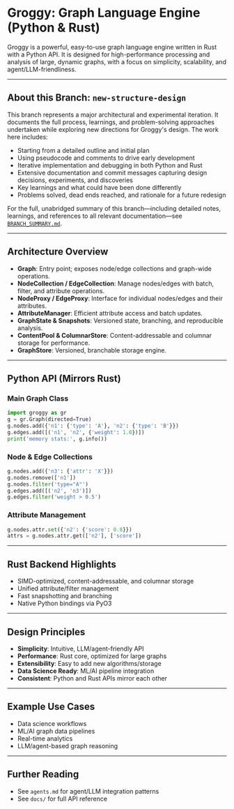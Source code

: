 # Groggy: Graph Language Engine (Python & Rust)

Groggy is a powerful, easy-to-use graph language engine written in Rust with a Python API. It is designed for high-performance processing and analysis of large, dynamic graphs, with a focus on simplicity, scalability, and agent/LLM-friendliness.

---

## About this Branch: `new-structure-design`

This branch represents a major architectural and experimental iteration. It documents the full process, learnings, and problem-solving approaches undertaken while exploring new directions for Groggy's design. The work here includes:

- Starting from a detailed outline and initial plan
- Using pseudocode and comments to drive early development
- Iterative implementation and debugging in both Python and Rust
- Extensive documentation and commit messages capturing design decisions, experiments, and discoveries
- Key learnings and what could have been done differently
- Problems solved, dead ends reached, and rationale for a future redesign

For the full, unabridged summary of this branch—including detailed notes, learnings, and references to all relevant documentation—see [`BRANCH_SUMMARY.md`](./BRANCH_SUMMARY.md).

---

## Architecture Overview

- **Graph**: Entry point; exposes node/edge collections and graph-wide operations.
- **NodeCollection / EdgeCollection**: Manage nodes/edges with batch, filter, and attribute operations.
- **NodeProxy / EdgeProxy**: Interface for individual nodes/edges and their attributes.
- **AttributeManager**: Efficient attribute access and batch updates.
- **GraphState & Snapshots**: Versioned state, branching, and reproducible analysis.
- **ContentPool & ColumnarStore**: Content-addressable and columnar storage for performance.
- **GraphStore**: Versioned, branchable storage engine.

---

## Python API (Mirrors Rust)

### Main Graph Class
```python
import groggy as gr
g = gr.Graph(directed=True)
g.nodes.add({'n1': {'type': 'A'}, 'n2': {'type': 'B'}})
g.edges.add([('n1', 'n2', {'weight': 1.0})])
print('memory stats:', g.info())
```

### Node & Edge Collections
```python
g.nodes.add({'n3': {'attr': 'X'}})
g.nodes.remove(['n1'])
g.nodes.filter('type="A"')
g.edges.add([('n2', 'n3')])
g.edges.filter('weight > 0.5')
```

### Attribute Management
```python
g.nodes.attr.set({'n2': {'score': 0.8}})
attrs = g.nodes.attr.get(['n2'], ['score'])
```

---

## Rust Backend Highlights
- SIMD-optimized, content-addressable, and columnar storage
- Unified attribute/filter management
- Fast snapshotting and branching
- Native Python bindings via PyO3

---

## Design Principles
- **Simplicity**: Intuitive, LLM/agent-friendly API
- **Performance**: Rust core, optimized for large graphs
- **Extensibility**: Easy to add new algorithms/storage
- **Data Science Ready**: ML/AI pipeline integration
- **Consistent**: Python and Rust APIs mirror each other

---

## Example Use Cases
- Data science workflows
- ML/AI graph data pipelines
- Real-time analytics
- LLM/agent-based graph reasoning

---

## Further Reading
- See `agents.md` for agent/LLM integration patterns
- See `docs/` for full API reference
